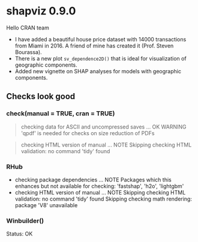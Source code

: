# shapviz 0.9.0

Hello CRAN team

- I have added a beautiful house price dataset with 14000 transactions from Miami in 2016. A friend of mine has created it (Prof. Steven Bourassa).
- There is a new plot `sv_dependence2D()` that is ideal for visualization of geographic components.
- Added new vignette on SHAP analyses for models with geographic components.

## Checks look good

### check(manual = TRUE, cran = TRUE) 

> checking data for ASCII and uncompressed saves ... OK
   WARNING
  'qpdf' is needed for checks on size reduction of PDFs

> checking HTML version of manual ... NOTE
  Skipping checking HTML validation: no command 'tidy' found

### RHub

* checking package dependencies ... NOTE
Packages which this enhances but not available for checking:
  'fastshap', 'h2o', 'lightgbm'
* checking HTML version of manual ... NOTE
Skipping checking HTML validation: no command 'tidy' found
Skipping checking math rendering: package 'V8' unavailable


### Winbuilder()

Status: OK
